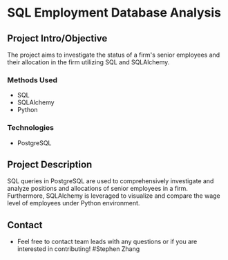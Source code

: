 # SQL Employment Database Analysis


## Project Intro/Objective
The project aims to investigate the status of a firm's senior employees and their allocation in the firm utilizing SQL and SQLAlchemy. 

### Methods Used
* SQL
* SQLAlchemy 
* Python

### Technologies
* PostgreSQL

## Project Description
SQL queries in PostgreSQL are used to comprehensively investigate and analyze positions and allocations of senior employees in a firm. Furthermore, SQLAlchemy is leveraged to visualize and compare the wage level of employees under Python environment.

## Contact
* Feel free to contact team leads with any questions or if you are interested in contributing!
#Stephen Zhang

